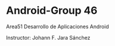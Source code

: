 Android-Group 46
================

Area51 Desarrollo de Aplicaciones Android

Instructor: Johann F. Jara Sánchez